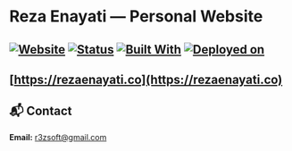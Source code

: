 # Reza Enayati — Personal Website

[![Website](https://img.shields.io/badge/live-site-0f172a?style=flat&logo=vercel&logoColor=white)](https://rezaenayati.co)
[![Status](https://img.shields.io/badge/status-active-brightgreen?style=flat)](#)
[![Built With](https://img.shields.io/badge/built%20with-HTML%20%7C%20CSS%20%7C%20JS-blue?style=flat)](#)
[![Deployed on](https://img.shields.io/badge/deployed-GitHub%20Pages-black?style=flat&logo=github)](#)
---
 **[https://rezaenayati.co](https://rezaenayati.co)**
--
## 📬 Contact

**Email:** r3zsoft@gmail.com
